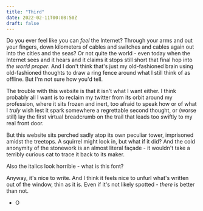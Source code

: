```yaml
---
title: "Third"
date: 2022-02-11T00:08:50Z
draft: false
---
```

Do you ever feel like you can _feel_ the Internet? Through your arms and out your fingers, down kilometers of cables and switches and cables again out into the cities and the seas? Or not quite the world - even today when the Internet sees and it hears and it claims it stops still short that final hop into _the world proper_. And I don't think that's just my old-fashioned brain using old-fashioned thoughts to draw a ring fence around what I still think of as offline. But I'm not sure how you'd tell.

The trouble with this website is that it isn't what I want either. I think probably all I want is to reclaim my twitter from its orbit around my profession, where it sits frozen and inert, too afraid to speak how or of what I _truly_ wish lest it spark somewhere a regrettable second thought, or (worse still) lay the first virtual breadcrumb on the trail that leads too swiftly to my real front door.

But this website sits perched sadly atop its own peculiar tower, imprisoned amidst the treetops. A squirrel might look in, but what if it did? And the cold anonymity of the stonework is an almost literal façade - it wouldn't take a terribly curious cat to trace it back to its maker.

Also the italics look horrible - what is this font?

Anyway, it's nice to write. And I think it feels nice to unfurl what's written out of the window, thin as it is. Even if it's not likely spotted - _there_ is better than not.

- O
